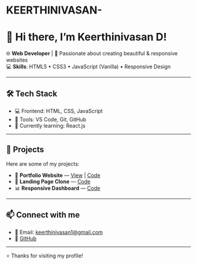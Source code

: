 # KEERTHINIVASAN-
# 👋 Hi there, I’m Keerthinivasan D!

🌐 **Web Developer** | 🎨 Passionate about creating beautiful & responsive websites  
💻 **Skills**: HTML5 • CSS3 • JavaScript (Vanilla) • Responsive Design

---

## 🛠️ Tech Stack
- 💻 Frontend: HTML, CSS, JavaScript
- 🎨 Tools: VS Code, Git, GitHub
- 🌱 Currently learning: React.js

---

## 📂 Projects
Here are some of my projects:
- 📝 **Portfolio Website** — [View](https://keerthinivasan.github.io/portfolio-website) | [Code](https://github.com/keerthinivasan/portfolio-website)
- 🎯 **Landing Page Clone** — [Code](https://github.com/keerthinivasan/landing-page-clone)
- 📊 **Responsive Dashboard** — [Code](https://github.com/keerthinivasan/responsive-dashboard)

---

## 📫 Connect with me
- 📧 Email: [keerthinivasan1@gmail.com](mailto:keerthinivasan1@gmail.com)
- 💼 [GitHub](https://github.com/keerthinivasan)

---

⭐ Thanks for visiting my profile!


